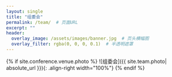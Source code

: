 ```yaml
---
layout: single  
title: "组委会"
permalink: /team/  # 页面URL
excerpt: "" 
header:
  overlay_image: /assets/images/banner.jpg  # 页头横幅图
  overlay_filter: rgba(0, 0, 0, 0.1)  # 半透明遮罩
---
```


{% if site.conference.venue.photo %}
![组委会]({{ site.team.photo| absolute_url }}){: .align-right width="100%"}
{% endif %}
